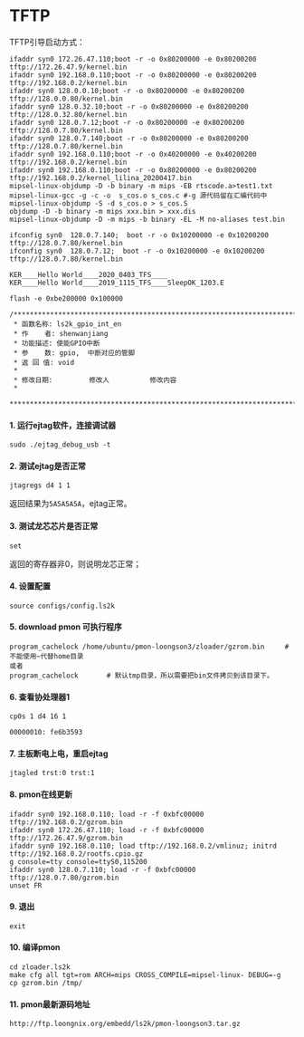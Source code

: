 # TFTP

TFTP引导启动方式：

    ifaddr syn0 172.26.47.110;boot -r -o 0x80200000 -e 0x80200200 tftp://172.26.47.9/kernel.bin
    ifaddr syn0 192.168.0.110;boot -r -o 0x80200000 -e 0x80200200 tftp://192.168.0.2/kernel.bin
    ifaddr syn0 128.0.0.10;boot -r -o 0x80200000 -e 0x80200200 tftp://128.0.0.80/kernel.bin
    ifaddr syn0 128.0.32.10;boot -r -o 0x80200000 -e 0x80200200 tftp://128.0.32.80/kernel.bin
    ifaddr syn0 128.0.7.12;boot -r -o 0x80200000 -e 0x80200200 tftp://128.0.7.80/kernel.bin
    ifaddr syn0 128.0.7.140;boot -r -o 0x80200000 -e 0x80200200 tftp://128.0.7.80/kernel.bin
    ifaddr syn0 192.168.0.110;boot -r -o 0x40200000 -e 0x40200200 tftp://192.168.0.2/kernel.bin
    ifaddr syn0 192.168.0.110;boot -r -o 0x80200000 -e 0x80200200 tftp://192.168.0.2/kernel_lilina_20200417.bin
    mipsel-linux-objdump -D -b binary -m mips -EB rtscode.a>test1.txt
    mipsel-linux-gcc -g -c -o  s_cos.o s_cos.c #-g 源代码留在汇编代码中
    mipsel-linux-objdump -S -d s_cos.o > s_cos.S
    objdump -D -b binary -m mips xxx.bin > xxx.dis
    mipsel-linux-objdump -D -m mips -b binary -EL -M no-aliases test.bin
    
    ifconfig syn0  128.0.7.140;  boot -r -o 0x10200000 -e 0x10200200 tftp://128.0.7.80/kernel.bin
    ifconfig syn0  128.0.7.12;  boot -r -o 0x10200000 -e 0x10200200 tftp://128.0.7.80/kernel.bin

    KER____Hello World____2020_0403_TFS____
    KER____Hello World____2019_1115_TFS____SleepOK_1203.E

    flash -e 0xbe200000 0x100000

    /*****************************************************************************
     * 函数名称: ls2k_gpio_int_en
     * 作    者: shenwanjiang   
     * 功能描述: 使能GPIO中断
     * 参    数: gpio,  中断对应的管脚
     * 返 回 值: void
     *  
     * 修改日期:         修改人          修改内容
     *
     *****************************************************************************/

#### 1. 运行ejtag软件，连接调试器

    sudo ./ejtag_debug_usb -t  

#### 2. 测试ejtag是否正常
    
    jtagregs d4 1 1

返回结果为`5A5A5A5A`，ejtag正常。

#### 3. 测试龙芯芯片是否正常

    set

返回的寄存器非0，则说明龙芯正常；

#### 4. 设置配置

    source configs/config.ls2k

#### 5. download pmon 可执行程序

    program_cachelock /home/ubuntu/pmon-loongson3/zloader/gzrom.bin     # 不能使用~代替home目录
    或者
    program_cachelock       # 默认tmp目录，所以需要把bin文件拷贝到该目录下。

#### 6. 查看协处理器1

    cp0s 1 d4 16 1
    
    00000010: fe6b3593 

#### 7. 主板断电上电，重启ejtag

    jtagled trst:0 trst:1

#### 8. pmon在线更新

    ifaddr syn0 192.168.0.110; load -r -f 0xbfc00000  tftp://192.168.0.2/gzrom.bin
    ifaddr syn0 172.26.47.110; load -r -f 0xbfc00000  tftp://172.26.47.9/gzrom.bin
    ifaddr syn0 192.168.0.110; load tftp://192.168.0.2/vmlinuz; initrd tftp://192.168.0.2/rootfs.cpio.gz
    g console=tty console=ttyS0,115200
    ifaddr syn0 128.0.7.110; load -r -f 0xbfc00000  tftp://128.0.7.80/gzrom.bin
    unset FR

#### 9. 退出

    exit

#### 10. 编译pmon
    
    cd zloader.ls2k
    make cfg all tgt=rom ARCH=mips CROSS_COMPILE=mipsel-linux- DEBUG=-g
    cp gzrom.bin /tmp/

#### 11. pmon最新源码地址

```
http://ftp.loongnix.org/embedd/ls2k/pmon-loongson3.tar.gz
```
